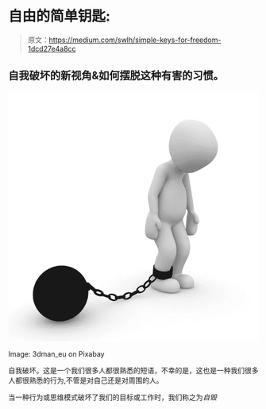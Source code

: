 # 自由的简单钥匙:

> 原文：<https://medium.com/swlh/simple-keys-for-freedom-1dcd27e4a8cc>

## 自我破坏的新视角&如何摆脱这种有害的习惯。

![](img/a018c68e3c0091863a27dcb167e74048.png)

Image: 3dman_eu on Pixabay

自我破坏。这是一个我们很多人都很熟悉的短语，不幸的是，这也是一种我们很多人都很熟悉的行为,不管是对自己还是对周围的人。

当一种行为或思维模式破坏了我们的目标或工作时，我们称之为*自毁*